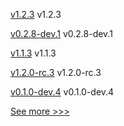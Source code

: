 
[v1.2.3](https://github.com/hyperledger/firefly-transaction-manager/releases/tag/v1.2.3) v1.2.3

[v0.2.8-dev.1](https://github.com/hyperledger/aries-askar/releases/tag/v0.2.8-dev.1) v0.2.8-dev.1

[v1.1.3](https://github.com/hyperledger/firefly/releases/tag/v1.1.3) v1.1.3

[v1.2.0-rc.3](https://github.com/hyperledger/firefly/releases/tag/v1.2.0-rc.3) v1.2.0-rc.3

[v0.1.0-dev.4](https://github.com/hyperledger/anoncreds-rs/releases/tag/v0.1.0-dev.4) v0.1.0-dev.4


[See more >>>](https://start-here.hyperledger.org/releases)
